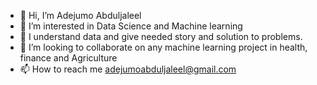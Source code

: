 - 👋 Hi, I’m Adejumo Abduljaleel
- 👀 I’m interested in Data Science and Machine learning 
- 🌱 I understand data and give needed story and solution to problems.
- 💞️ I’m looking to collaborate on any machine learning project in health, finance and Agriculture
- 📫 How to reach me adejumoabduljaleel@gmail.com

<!---
jelade/jelade is a ✨ special ✨ repository because its `README.md` (this file) appears on your GitHub profile.
You can click the Preview link to take a look at your changes.
--->
